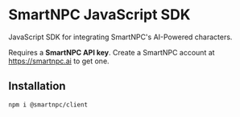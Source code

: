 # SmartNPC JavaScript SDK

JavaScript SDK for integrating SmartNPC's AI-Powered characters.

Requires a **SmartNPC API key**. Create a SmartNPC account at https://smartnpc.ai to get one.

## Installation

```sh
npm i @smartnpc/client
```
